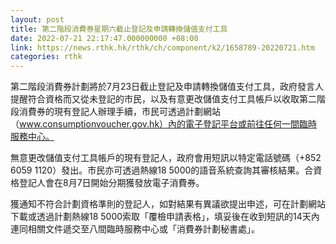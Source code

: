 ```yaml
---
layout: post
title: 第二階段消費券星期六截止登記及申請轉換儲值支付工具
date: 2022-07-21 22:17:47.000000000 +08:00
link: https://news.rthk.hk/rthk/ch/component/k2/1658789-20220721.htm
categories: rthk
---
```


第二階段消費券計劃將於7月23日截止登記及申請轉換儲值支付工具，政府發言人提醒符合資格而又從未登記的市民，以及有意更改儲值支付工具帳戶以收取第二階段消費券的現有登記人辦理手續，市民可透過計劃網站（www.consumptionvoucher.gov.hk）內的電子登記平台或前往任何一間臨時服務中心。

無意更改儲值支付工具帳戶的現有登記人，政府會用短訊以特定電話號碼（+852 6059 1120）發出。市民亦可透過熱線18 5000的語音系統查詢其審核結果。合資格登記人會在8月7日開始分期獲發放電子消費券。

獲通知不符合計劃資格準則的登記人，如對結果有異議欲提出申述，可在計劃網站下載或透過計劃熱線18 5000索取「覆檢申請表格」，填妥後在收到短訊的14天內連同相關文件遞交至八間臨時服務中心或「消費券計劃秘書處」。
